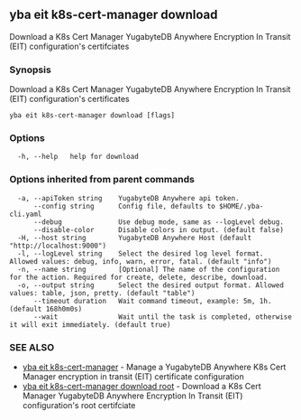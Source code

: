 ## yba eit k8s-cert-manager download

Download a K8s Cert Manager YugabyteDB Anywhere Encryption In Transit (EIT) configuration's certifciates

### Synopsis

Download a K8s Cert Manager YugabyteDB Anywhere Encryption In Transit (EIT) configuration's certificates

```
yba eit k8s-cert-manager download [flags]
```

### Options

```
  -h, --help   help for download
```

### Options inherited from parent commands

```
  -a, --apiToken string    YugabyteDB Anywhere api token.
      --config string      Config file, defaults to $HOME/.yba-cli.yaml
      --debug              Use debug mode, same as --logLevel debug.
      --disable-color      Disable colors in output. (default false)
  -H, --host string        YugabyteDB Anywhere Host (default "http://localhost:9000")
  -l, --logLevel string    Select the desired log level format. Allowed values: debug, info, warn, error, fatal. (default "info")
  -n, --name string        [Optional] The name of the configuration for the action. Required for create, delete, describe, download.
  -o, --output string      Select the desired output format. Allowed values: table, json, pretty. (default "table")
      --timeout duration   Wait command timeout, example: 5m, 1h. (default 168h0m0s)
      --wait               Wait until the task is completed, otherwise it will exit immediately. (default true)
```

### SEE ALSO

* [yba eit k8s-cert-manager](yba_eit_k8s-cert-manager.md)	 - Manage a YugabyteDB Anywhere K8s Cert Manager encryption in transit (EIT) certificate configuration
* [yba eit k8s-cert-manager download root](yba_eit_k8s-cert-manager_download_root.md)	 - Download a K8s Cert Manager YugabyteDB Anywhere Encryption In Transit (EIT) configuration's root certifciate

